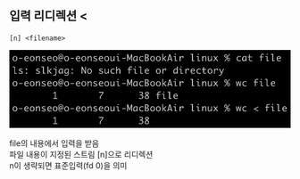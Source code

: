 ## 입력 리디렉션 <

```
[n] <filename>
```

<img src="img/img5.png" width=700 heigth=400>

file의 내용에서 입력을 받음 <br>
파일 내용이 지정된 스트림 [n]으로 리디렉션 <br>
n이 생략되면 표준입력(fd 0)을 의미

